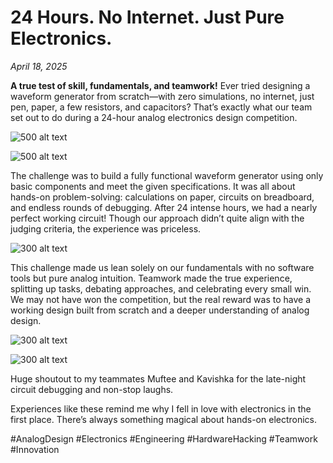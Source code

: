 # 24 Hours. No Internet. Just Pure Electronics.

_April 18, 2025_

**A true test of skill, fundamentals, and teamwork!**
Ever tried designing a waveform generator from scratch—with zero simulations, no internet, just pen, paper, a few resistors, and capacitors? That’s exactly what our team set out to do during a 24-hour analog electronics design competition.

![500 alt text](assets/markdown/siliconedge/sp1.jpeg)

![500 alt text](assets/markdown/siliconedge/sp4.jpeg)

The challenge was to build a fully functional waveform generator using only basic components and meet the given specifications. It was all about hands-on problem-solving: calculations on paper, circuits on breadboard, and endless rounds of debugging. After 24 intense hours, we had a nearly perfect working circuit! Though our approach didn’t quite align with the judging criteria, the experience was priceless.

![300 alt text](assets/markdown/siliconedge/sp6.jpeg)

This challenge made us lean solely on our fundamentals with no software tools but pure analog intuition. Teamwork made the true experience, splitting up tasks, debating approaches, and celebrating every small win. We may not have won the competition, but the real reward was to have a working design built from scratch and a deeper understanding of analog design.

![300 alt text](assets/markdown/siliconedge/sp5.jpeg) 

![300 alt text](assets/markdown/siliconedge/sp7.jpeg)

Huge shoutout to my teammates Muftee and Kavishka for the late-night circuit debugging and non-stop laughs. 


Experiences like these remind me why I fell in love with electronics in the first place. There’s always something magical about hands-on electronics.

#AnalogDesign #Electronics #Engineering #HardwareHacking #Teamwork #Innovation

